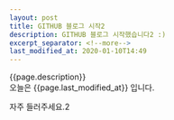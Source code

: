 ```yaml
---
layout: post
title: GITHUB 블로그 시작2
description: GITHUB 블로그 시작했습니다2 :)
excerpt_separator: <!--more-->
last_modified_at: 2020-01-10T14:49
---
```


{{page.description}}  
오늘은 {{page.last_modified_at}} 입니다.  

자주 들러주세요.2
